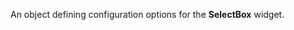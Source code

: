 <!--**
/*-------------------------------------------
    Auto-generated file. Do not modify.
-------------------------------------------

**-->

<!--shortDescription-->
An object defining configuration options for the **SelectBox** widget.
<!--/shortDescription-->

<!--fullDescription-->

<!--/fullDescription-->
